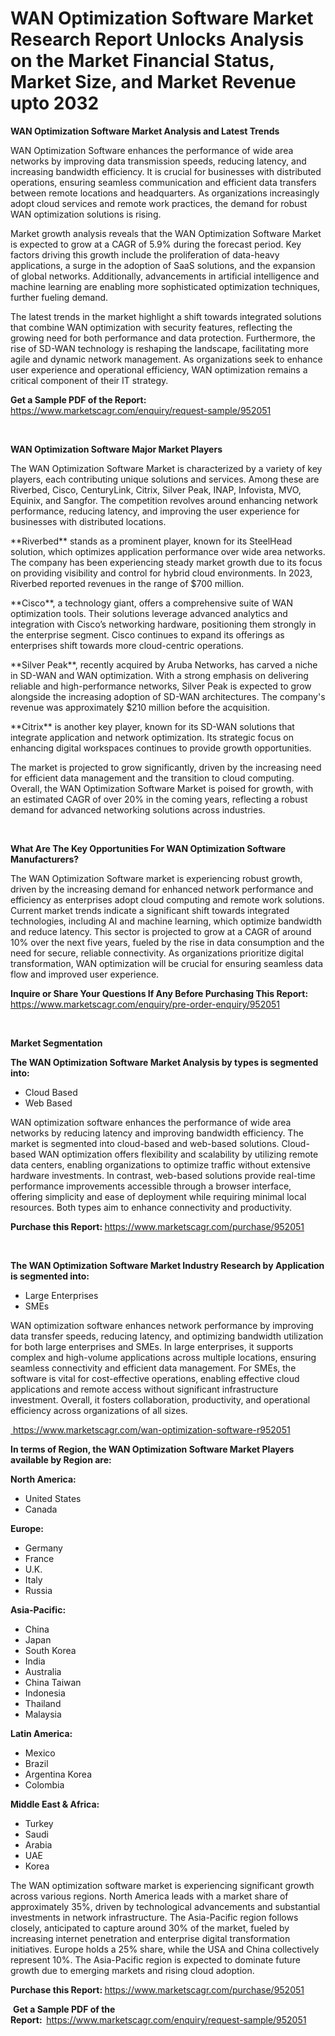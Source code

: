 <p><h1>WAN Optimization Software Market Research Report Unlocks Analysis on the Market Financial Status, Market Size, and Market Revenue upto 2032</h1></p><p><strong>WAN Optimization Software Market Analysis and Latest Trends</strong></p>
<p><p>WAN Optimization Software enhances the performance of wide area networks by improving data transmission speeds, reducing latency, and increasing bandwidth efficiency. It is crucial for businesses with distributed operations, ensuring seamless communication and efficient data transfers between remote locations and headquarters. As organizations increasingly adopt cloud services and remote work practices, the demand for robust WAN optimization solutions is rising.</p><p>Market growth analysis reveals that the WAN Optimization Software Market is expected to grow at a CAGR of 5.9% during the forecast period. Key factors driving this growth include the proliferation of data-heavy applications, a surge in the adoption of SaaS solutions, and the expansion of global networks. Additionally, advancements in artificial intelligence and machine learning are enabling more sophisticated optimization techniques, further fueling demand.</p><p>The latest trends in the market highlight a shift towards integrated solutions that combine WAN optimization with security features, reflecting the growing need for both performance and data protection. Furthermore, the rise of SD-WAN technology is reshaping the landscape, facilitating more agile and dynamic network management. As organizations seek to enhance user experience and operational efficiency, WAN optimization remains a critical component of their IT strategy.</p></p>
<p><strong>Get a Sample PDF of the Report:&nbsp;</strong> <a href="https://www.marketscagr.com/enquiry/request-sample/952051?utm_campaign=3543&utm_medium=2&utm_source=Github&utm_content=ia&utm_term=17042025&utm_id=wan-optimization-software">https://www.marketscagr.com/enquiry/request-sample/952051</a></p>
<p>&nbsp;</p>
<p><strong>WAN Optimization Software Major Market Players</strong></p>
<p><p>The WAN Optimization Software Market is characterized by a variety of key players, each contributing unique solutions and services. Among these are Riverbed, Cisco, CenturyLink, Citrix, Silver Peak, INAP, Infovista, MVO, Equinix, and Sangfor. The competition revolves around enhancing network performance, reducing latency, and improving the user experience for businesses with distributed locations.</p><p>**Riverbed** stands as a prominent player, known for its SteelHead solution, which optimizes application performance over wide area networks. The company has been experiencing steady market growth due to its focus on providing visibility and control for hybrid cloud environments. In 2023, Riverbed reported revenues in the range of $700 million.</p><p>**Cisco**, a technology giant, offers a comprehensive suite of WAN optimization tools. Their solutions leverage advanced analytics and integration with Cisco’s networking hardware, positioning them strongly in the enterprise segment. Cisco continues to expand its offerings as enterprises shift towards more cloud-centric operations.</p><p>**Silver Peak**, recently acquired by Aruba Networks, has carved a niche in SD-WAN and WAN optimization. With a strong emphasis on delivering reliable and high-performance networks, Silver Peak is expected to grow alongside the increasing adoption of SD-WAN architectures. The company's revenue was approximately $210 million before the acquisition.</p><p>**Citrix** is another key player, known for its SD-WAN solutions that integrate application and network optimization. Its strategic focus on enhancing digital workspaces continues to provide growth opportunities.</p><p>The market is projected to grow significantly, driven by the increasing need for efficient data management and the transition to cloud computing. Overall, the WAN Optimization Software Market is poised for growth, with an estimated CAGR of over 20% in the coming years, reflecting a robust demand for advanced networking solutions across industries.</p></p>
<p>&nbsp;</p>
<p><strong>What Are The Key Opportunities For WAN Optimization Software Manufacturers?</strong></p>
<p><p>The WAN Optimization Software market is experiencing robust growth, driven by the increasing demand for enhanced network performance and efficiency as enterprises adopt cloud computing and remote work solutions. Current market trends indicate a significant shift towards integrated technologies, including AI and machine learning, which optimize bandwidth and reduce latency. This sector is projected to grow at a CAGR of around 10% over the next five years, fueled by the rise in data consumption and the need for secure, reliable connectivity. As organizations prioritize digital transformation, WAN optimization will be crucial for ensuring seamless data flow and improved user experience.</p></p>
<p><strong>Inquire or Share Your Questions If Any Before Purchasing This Report:</strong> <a href="https://www.marketscagr.com/enquiry/pre-order-enquiry/952051?utm_campaign=3543&utm_medium=2&utm_source=Github&utm_content=ia&utm_term=17042025&utm_id=wan-optimization-software">https://www.marketscagr.com/enquiry/pre-order-enquiry/952051</a></p>
<p>&nbsp;</p>
<p><strong>Market Segmentation</strong></p>
<p><strong>The WAN Optimization Software Market Analysis by types is segmented into:</strong></p>
<p><ul><li>Cloud Based</li><li>Web Based</li></ul></p>
<p><p>WAN optimization software enhances the performance of wide area networks by reducing latency and improving bandwidth efficiency. The market is segmented into cloud-based and web-based solutions. Cloud-based WAN optimization offers flexibility and scalability by utilizing remote data centers, enabling organizations to optimize traffic without extensive hardware investments. In contrast, web-based solutions provide real-time performance improvements accessible through a browser interface, offering simplicity and ease of deployment while requiring minimal local resources. Both types aim to enhance connectivity and productivity.</p></p>
<p><strong>Purchase this Report:&nbsp;</strong><a href="https://www.marketscagr.com/purchase/952051?utm_campaign=3543&utm_medium=2&utm_source=Github&utm_content=ia&utm_term=17042025&utm_id=wan-optimization-software">https://www.marketscagr.com/purchase/952051</a></p>
<p>&nbsp;</p>
<p><strong>The WAN Optimization Software Market Industry Research by Application is segmented into:</strong></p>
<p><ul><li>Large Enterprises</li><li>SMEs</li></ul></p>
<p><p>WAN optimization software enhances network performance by improving data transfer speeds, reducing latency, and optimizing bandwidth utilization for both large enterprises and SMEs. In large enterprises, it supports complex and high-volume applications across multiple locations, ensuring seamless connectivity and efficient data management. For SMEs, the software is vital for cost-effective operations, enabling effective cloud applications and remote access without significant infrastructure investment. Overall, it fosters collaboration, productivity, and operational efficiency across organizations of all sizes.</p></p>
<p><a href="https://www.marketscagr.com/wan-optimization-software-r952051?utm_campaign=3543&utm_medium=2&utm_source=Github&utm_content=ia&utm_term=17042025&utm_id=wan-optimization-software">&nbsp;https://www.marketscagr.com/wan-optimization-software-r952051</a></p>
<p><strong>In terms of Region, the WAN Optimization Software Market Players available by Region are:</strong></p>
<p>
    <p> <strong> North America: </strong>
        <ul>
            <li>United States</li>
            <li>Canada</li>
        </ul>
        </p> 
    <p> <strong> Europe: </strong>
        <ul>
            <li>Germany</li>
            <li>France</li>
            <li>U.K.</li>
            <li>Italy</li>
            <li>Russia</li>
        </ul>
        </p> 
    <p> <strong> Asia-Pacific: </strong>
        <ul>
            <li>China</li>
            <li>Japan</li>
            <li>South Korea</li>
            <li>India</li>
            <li>Australia</li>
            <li>China Taiwan</li>
            <li>Indonesia</li>
            <li>Thailand</li>
            <li>Malaysia</li>
        </ul>
        </p> 
    <p> <strong> Latin America: </strong>
        <ul>
            <li>Mexico</li>
            <li>Brazil</li>
            <li>Argentina Korea</li>
            <li>Colombia</li>
        </ul>
        </p> 
    <p> <strong> Middle East & Africa: </strong>
        <ul>
            <li>Turkey</li>
            <li>Saudi</li>
            <li>Arabia</li>
            <li>UAE</li>
            <li>Korea</li>
        </ul>
    </p>
    </p>
<p><p>The WAN optimization software market is experiencing significant growth across various regions. North America leads with a market share of approximately 35%, driven by technological advancements and substantial investments in network infrastructure. The Asia-Pacific region follows closely, anticipated to capture around 30% of the market, fueled by increasing internet penetration and enterprise digital transformation initiatives. Europe holds a 25% share, while the USA and China collectively represent 10%. The Asia-Pacific region is expected to dominate future growth due to emerging markets and rising cloud adoption.</p></p>
<p><strong>Purchase this Report: </strong><a href="https://www.marketscagr.com/purchase/952051?utm_campaign=3543&utm_medium=2&utm_source=Github&utm_content=ia&utm_term=17042025&utm_id=wan-optimization-software">https://www.marketscagr.com/purchase/952051</a></p>
<p>&nbsp;<strong>Get a Sample PDF of the Report:&nbsp;&nbsp;</strong><a href="https://www.marketscagr.com/enquiry/request-sample/952051?utm_campaign=3543&utm_medium=2&utm_source=Github&utm_content=ia&utm_term=17042025&utm_id=wan-optimization-software">https://www.marketscagr.com/enquiry/request-sample/952051</a></p>
<p><strong></strong></p>
<p><p></p><p></p><p></p></p>